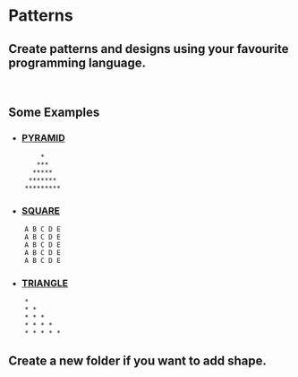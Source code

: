 # Patterns

## Create patterns and designs using your favourite programming language.

<br>

## Some Examples
* ### [PYRAMID](https://github.com/hhhrrrttt222111/Patterns/tree/main/PYRAMID)
```
        *    
       ***   
      *****  
     ******* 
    *********
```

* ### [SQUARE](https://github.com/hhhrrrttt222111/Patterns/tree/main/SQUARE)
```
    A B C D E
    A B C D E
    A B C D E
    A B C D E
    A B C D E
```

* ### [TRIANGLE](https://github.com/hhhrrrttt222111/Patterns/tree/main/TRIANGLE)
```
    * 
    * * 
    * * * 
    * * * * 
    * * * * * 
```
 


## Create a new folder if you want to add shape. 
